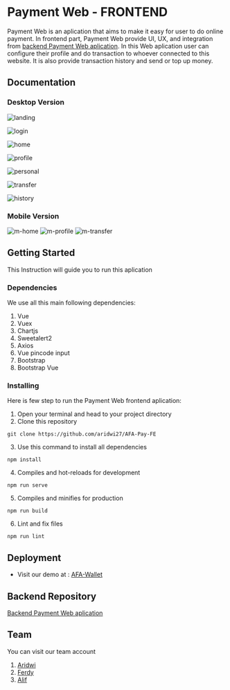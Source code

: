 # Payment Web - FRONTEND

Payment Web is an aplication that aims to make it easy for user to do online payment. In frontend part, Payment Web provide UI, UX, and integration from [backend Payment Web aplication](https://github.com/aridwi27/AFA-Pay-BE). In this Web aplication user can configure their profile and do transaction to whoever connected to this website. It is also provide transaction history and send or top up money.


## Documentation

### Desktop Version
![landing](https://i.ibb.co/5hKrFL2/landing-page.png)

![login](https://i.ibb.co/c1MK9Bv/Login.png)

![home](https://i.ibb.co/h1Sv847/homenew.png)

![profile](https://i.ibb.co/ZBkB81D/profilenew.png)

![personal](https://i.ibb.co/6yKJbyH/persoalinfonew.png)

![transfer](https://i.ibb.co/K926GHX/transfer-new.png)

![history](https://i.ibb.co/XJcShkx/searchnew.png)

### Mobile Version
![m-home](https://i.ibb.co/bRdMHty/homemnew.png)    ![m-profile](https://i.ibb.co/VmTTFBK/personalm.png)    ![m-transfer](https://i.ibb.co/ZhLNrcH/transferm.png)


## Getting Started

This Instruction will guide you to run this aplication

### Dependencies

We use all this main following dependencies:

1. Vue
2. Vuex
3. Chartjs
4. Sweetalert2
5. Axios
6. Vue pincode input
7. Bootstrap
8. Bootstrap Vue

### Installing

Here is few step to run the Payment Web frontend aplication:

1. Open your terminal and head to your project directory
2. Clone this repository
```
git clone https://github.com/aridwi27/AFA-Pay-FE
``` 
3. Use this command to install all dependencies
```
npm install
```
4. Compiles and hot-reloads for development
```
npm run serve
```
5. Compiles and minifies for production
```
npm run build
```
6. Lint and fix files
```
npm run lint
```

## Deployment
 * Visit our demo at : [AFA-Wallet](http://52.91.116.102:3010/)

## Backend Repository
[Backend Payment Web aplication](https://github.com/aridwi27/AFA-Pay-BE)

## Team
You can visit our team account

1. [Aridwi](https://github.com/aridwi27)
2. [Ferdy](https://github.com/cotbakheu)
3. [Alif](https://github.com/alifma)

